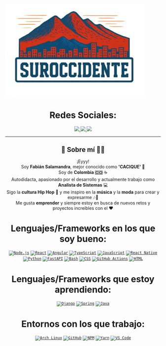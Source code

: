 <!-- 
SECCIÓN DEL GIF (CAMBIADO A IMAGEN LOCAL)
Aquí solo reemplaza "mi_imagen.png" por la imagen que quieras en tu carpeta ./assets/
-->
<a href="https://github.com/FabianSalamandraP-collab">
  <img src="./assets/clothesSurOccidente.png" alt="Imagen de presentación" width="450">
</a>



<!-- Social icons section -->
<h1 align="center"> Redes Sociales: </h1>
<p align="center">
  <a href="">
    <img src="https://img.shields.io/badge/WebPage-7cebf5?style=for-the-badge&logo=google-chrome&logoColor=black">
  </a>
 <a href="https://www.linkedin.com/in/fabian-salamandra/">
  <img src="https://img.shields.io/badge/LinkedIn-7cebf5?style=for-the-badge&logo=linkedin&logoColor=black">
</a>
  <a href="mailto:davids.dvm@gmail.com">
    <img src="https://img.shields.io/badge/Send%20Mail-7cebf5?style=for-the-badge&logo=gmail&logoColor=black">
  </a>
</p>

<hr>

<!-- Sobre mí -->
<h2 align="center"> 🗿​ Sobre mí 👨‍💻 </h2>
<p align="center">
¡Eyyy! <br />
Soy <b>Fabián Salamandra</b>, mejor conocido como <strong>'CACIQUE' 🐐​</strong> <br />
Soy de <strong>Colombia 🇨🇴</strong> ☕ <br />
Autodidacta, apasionado por el desarrollo y actualmente trabajo como <strong>Analista de Sistemas</strong> 💻 <br />
Sigo la <strong>cultura Hip Hop</strong> 🎤 y me inspiro en la <strong>música</strong> y la <strong>moda</strong> para crear y expresarme 🎶👕 <br />
Me gusta <strong>emprender</strong> y siempre estoy en busca de nuevos retos y proyectos increíbles con el ❤️ <br />
</p>


<!-- Lenguajes y frameworks -->
<h1 align="center"> Lenguajes/Frameworks en los que soy bueno: </h1>
<p align="center">
  <code><a href="https://nodejs.org/"><img src="https://cdn.jsdelivr.net/gh/devicons/devicon/icons/nodejs/nodejs-original.svg" height="42" alt="Node.js"></a></code>
  <code><a href="https://react.dev/"><img src="https://cdn.jsdelivr.net/gh/devicons/devicon/icons/react/react-original.svg" height="42" alt="React"></a></code>
  <code><a href="https://angular.dev/"><img src="https://cdn.jsdelivr.net/gh/devicons/devicon/icons/angularjs/angularjs-original.svg" height="42" alt="Angular"></a></code>
  <code><a href="https://www.typescriptlang.org/"><img src="https://cdn.jsdelivr.net/gh/devicons/devicon/icons/typescript/typescript-original.svg" height="42" alt="TypeScript"></a></code>
  <code><a href="https://developer.mozilla.org/docs/Web/JavaScript"><img src="https://cdn.jsdelivr.net/gh/devicons/devicon/icons/javascript/javascript-original.svg" height="42" alt="JavaScript"></a></code>
  <code><a href="https://reactnative.dev/"><img src="https://reactnative.dev/img/header_logo.svg" height="42" alt="React Native"></a></code>
  <code><a href="https://www.python.org/"><img src="https://cdn.jsdelivr.net/gh/devicons/devicon/icons/python/python-original.svg" height="42" alt="Python"></a></code>
  <code><a href="https://fastapi.tiangolo.com/"><img src="https://cdn.worldvectorlogo.com/logos/fastapi-1.svg" height="42" alt="FastAPI"></a></code>
  <code><a href="https://www.gnu.org/software/bash/"><img src="https://cdn.jsdelivr.net/gh/devicons/devicon/icons/bash/bash-original.svg" height="42" alt="Bash"></a></code>
  <code><a href="https://developer.mozilla.org/docs/Web/CSS"><img src="https://cdn.jsdelivr.net/gh/devicons/devicon/icons/css3/css3-original.svg" height="42" alt="CSS"></a></code>
  <code><a href="https://github.com/features/actions"><img src="https://avatars.githubusercontent.com/u/44036562?s=200&v=4" height="42" alt="GitHub Actions"></a></code>
  <code><a href="https://en.wikipedia.org/wiki/HTML"><img src="https://cdn.jsdelivr.net/gh/devicons/devicon/icons/html5/html5-original.svg" height="42" alt="HTML"></a></code>
</p>

  

</p>

<h1 align="center"> Lenguajes/Frameworks que estoy aprendiendo: </h1>
<p align="center">
  <code><a href="https://www.djangoproject.com/"><img src="https://cdn.jsdelivr.net/gh/devicons/devicon/icons/django/django-plain.svg" height="42" alt="Django"></a></code>
  <code><a href="https://spring.io/"><img src="https://cdn.jsdelivr.net/gh/devicons/devicon/icons/spring/spring-original.svg" height="42" alt="Spring"></a></code>
  <code><a href="https://www.java.com/"><img src="https://cdn.jsdelivr.net/gh/devicons/devicon/icons/java/java-original.svg" height="42" alt="Java"></a></code>
</p>


<h1 align="center"> Entornos con los que trabajo: </h1>
<p align="center">
  <code><a href="https://www.archlinux.org/"><img src="https://cdn.jsdelivr.net/gh/devicons/devicon/icons/archlinux/archlinux-original.svg" height="42" alt="Arch Linux"></a></code>
  <code><a href="https://github.com/"><img src="https://cdn.jsdelivr.net/gh/devicons/devicon/icons/github/github-original.svg" height="42" alt="GitHub"></a></code>
  <code><a href="https://www.npmjs.com/"><img src="https://cdn.jsdelivr.net/gh/devicons/devicon/icons/npm/npm-original-wordmark.svg" height="42" alt="NPM"></a></code>
  <code><a href="https://classic.yarnpkg.com/"><img src="https://cdn.jsdelivr.net/gh/devicons/devicon/icons/yarn/yarn-original.svg" height="42" alt="Yarn"></a></code>
  <code><a href="https://code.visualstudio.com/"><img src="https://cdn.jsdelivr.net/gh/devicons/devicon/icons/vscode/vscode-original.svg" height="42" alt="VS Code"></a></code>
</p>


